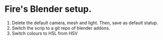 # Fire's Blender setup.

1. Delete the default camera, mesh and light. Then, save as default statup.
1. Switch the scrip to a git repo of blender addons.
1. Switch colours to HSL from HSV